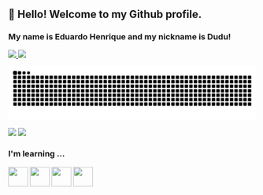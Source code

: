 ## 👋 Hello! Welcome to my Github profile.
### My name is Eduardo Henrique and my nickname is Dudu!

<div>
<a href="https://github.com/eduardoh03">
<img height="180em" src="https://github-readme-stats.vercel.app/api/top-langs/?username=eduardoh03&layout=compact&langs_count=7&theme=dracula"/>
<img height="180em" src="https://github-readme-stats.vercel.app/api?username=eduardoh03&show_icons=true&theme=dracula&include_all_commits=true&count_private=true"/>
</div>
  
![Snake animation](https://github.com/eduardoh03/eduardoh03/blob/output/github-contribution-grid-snake.svg)

<div>
<a href="https://www.linkedin.com/in/eduardo-henrique-a29a021b4" target="_blank"><img src="https://img.shields.io/badge/-LinkedIn-%230077B5?style=for-the-badge&logo=linkedin&logoColor=white" target="_blank"></a>   
<a href="https://instagram.com/eduardohenrique393" target="_blank"><img src="https://img.shields.io/badge/-Instagram-%23E4405F?style=for-the-badge&logo=instagram&logoColor=white" target="_blank"></a>
</div>
  
### I'm learning ...
<img src="https://cdn.jsdelivr.net/gh/devicons/devicon/icons/java/java-original.svg" width="40" height="40"/> <img src="https://cdn.jsdelivr.net/gh/devicons/devicon/icons/linux/linux-original.svg" width="40" height="40"/> <img src="https://cdn.jsdelivr.net/gh/devicons/devicon/icons/flask/flask-original.svg" width="40" height="40"/> 
            <img src="https://cdn.jsdelivr.net/gh/devicons/devicon/icons/django/django-plain.svg" width="40" height="40"/>
          
  

<!--
**eduardoh03/eduardoh03** is a ✨ _special_ ✨ repository because its `README.md` (this file) appears on your GitHub profile.

Here are some ideas to get you started:

- 🔭 I’m currently working on ...
- 🌱 I’m currently learning ...
- 👯 I’m looking to collaborate on ...
- 🤔 I’m looking for help with ...
- 💬 Ask me about ...
- 📫 How to reach me: ...
- 😄 Pronouns: ...
- ⚡ Fun fact: ...
-->
